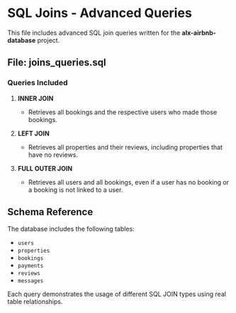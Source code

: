 # SQL Joins - Advanced Queries

This file includes advanced SQL join queries written for the **alx-airbnb-database** project.

## File: joins_queries.sql

### Queries Included

1. **INNER JOIN**
   - Retrieves all bookings and the respective users who made those bookings.

2. **LEFT JOIN**
   - Retrieves all properties and their reviews, including properties that have no reviews.

3. **FULL OUTER JOIN**
   - Retrieves all users and all bookings, even if a user has no booking or a booking is not linked to a user.

## Schema Reference

The database includes the following tables:
- `users`
- `properties`
- `bookings`
- `payments`
- `reviews`
- `messages`

Each query demonstrates the usage of different SQL JOIN types using real table relationships.
